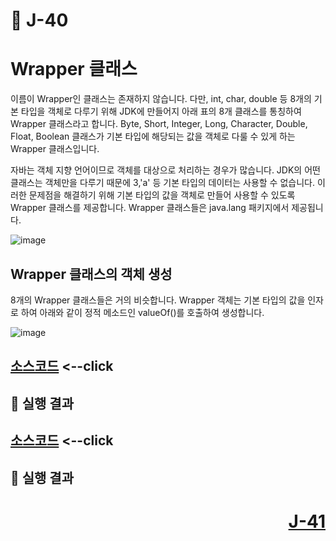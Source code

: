 # 📖 J-40

# Wrapper 클래스
<p>
  이름이 Wrapper인 클래스는 존재하지 않습니다.
  다만, int, char, double 등 8개의 기본 타입을 객체로 다루기 위해 JDK에 만들어지 아래 표의 8개 클래스를 통칭하여 Wrapper 클래스라고 합니다.
  Byte, Short, Integer, Long, Character, Double, Float, Boolean 클래스가 기본 타입에 해당되는 값을 객체로 다룰 수 있게 하는 Wrapper 클래스입니다.
</p>
<p>
  자바는 객체 지향 언어이므로 객체를 대상으로 처리하는 경우가 많습니다. JDK의 어떤 클래스는 객체만을 다루기 때문에 3,'a' 등 기본 타입의 데이터는 사용할 수 없습니다. 
  이러한 문제점을 해결하기 위해 기본 타입의 값을 객체로 만들어 사용할 수 있도록 Wrapper 클래스를 제공합니다. Wrapper 클래스들은 java.lang 패키지에서 제공됩니다.
</p>

![image](https://github.com/user-attachments/assets/6c91d071-a31a-4a8b-9d8b-07858a639221)

## Wrapper 클래스의 객체 생성
<p>
  8개의 Wrapper 클래스들은 거의 비슷합니다. Wrapper 객체는 기본 타입의 값을 인자로 하여 아래와 같이 정적 메소드인 valueOf()를 호출하여 생성합니다.
</p>

![image](https://github.com/user-attachments/assets/c0f0ac7e-a065-4ec8-a7ab-fcd26c10e570)

[소스코드](./.java) <--click
---

📘 실행 결과
---

[소스코드](./.java) <--click
---


📘 실행 결과
---


# <p align="right">[J-41](./J_41.md)</p>
